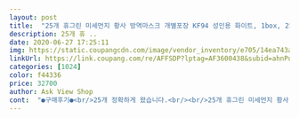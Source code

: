 ```yaml
---
layout: post 
title:  "25개 휴그린 미세먼지 황사 방역마스크 개별포장 KF94 성인용 화이트, 1box, 25개입" 
description: 25개 휴 ..
date: 2020-06-27 17:25:11 
img: https://static.coupangcdn.com/image/vendor_inventory/e705/14ea743ae61fe5268e339cdc4dd9bb87100a2abccb67cd98107986b89ffd.jpg 
linkUrl: https://link.coupang.com/re/AFFSDP?lptag=AF3600438&subid=ahnPublicAsk&pageKey=1539414531&itemId=2637244187&vendorItemId=70628110390&traceid=V0-113-97271f9b4162f24e 
categories: [1024] 
color: f44336 
price: 32700 
author: Ask View Shop 
cont:  "●구매후기●<br/>25개 정확하게 왔습니다.<br/><br/>25개 휴그린 미세먼지 황사 방역마스크 개별포장 KF94 성인용 화이트, 1box, 25개입<br/>box라고 적혀있어서 박스로 포장되서 올줄 알았는데<br/>kf94라서 지금 끼기에는 무리가 있을 것 같고<br/>가격 : 37,000원 (개당 1,480원 꼴)<br/>갯수도 정확하고 마스크가 뜯기거나 구겨져서 온게 아니라<br/>공적마스크가 kf80도 1,500원하는데 kf94가 1,480원이면 저렴한 가격이라<br/>공적마스크보다 조금 비싸지만<br/>구입가격인 44900원에서 쿠머니로 적립예정인 449원 제외한 금액에서 25개로 나누면 개당 1780원 정도됩니다.<br/><br/>나아지면 좋겠지만 모르는거니까요.<br/><br/>다행이라 생각하고 쟁여둡니다.<br/><br/>단순히 갯수로만보면 적어보이지만 주문했어요.<br/><br/>배송도 빠르고 포장상태도 좋은데 조금 아쉬운점은 마스크안쪽 얼굴에 닿는부분이 뻣뻣하고 부드러운 소재가 아녀서 아쉽고 마스크두께가 생각보다 얇아서 아쉽네요.<br/>약간은 가격저렴한 소재로 만든느낌이랄까<br/>앞으로 가을 겨울이 다가올텐데 그때까지 완전히 없어질거라는 보장도 없고<br/>약국에서 공적마스크로 자주 구입했던 제품입니다.<br/><br/>올해 가을, 겨울에 사용할 마스크를 미리 구입한다는 생각으로 주문했습니다.<br/><br/>저는 비닐안에 바로 마스크가 들어있었어요.<br/><br/>지금 가격이 더 내려갔네요.<br/>.<br/>ㅠㅠ<br/>품질은 좋습니다.<br/><br/>혹시모를때를 대비해서 고민하다가 주문했어요.<br/><br/>" 
---
```


